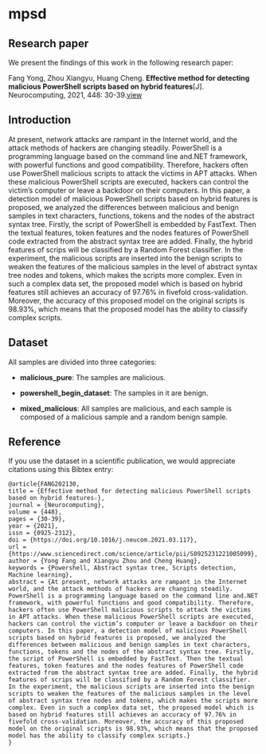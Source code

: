 # mpsd
## Research paper

We present the findings of this work in the following research paper:

Fang Yong, Zhou Xiangyu, Huang Cheng. **Effective method for detecting malicious PowerShell scripts based on hybrid features**[J]. Neurocomputing, 2021, 448: 30-39.[view](https://www.sciencedirect.com/science/article/abs/pii/S0925231221005099?via%3Dihub)

## Introduction

At present, network attacks are rampant in the Internet world, and the attack methods of hackers are changing steadily. PowerShell is a programming language based on the command line and.NET framework, with powerful functions and good compatibility. Therefore, hackers often use PowerShell malicious scripts to attack the victims in APT attacks. When these malicious PowerShell scripts are executed, hackers can control the victim’s computer or leave a backdoor on their computers. In this paper, a detection model of malicious PowerShell scripts based on hybrid features is proposed, we analyzed the differences between malicious and benign samples in text characters, functions, tokens and the nodes of the abstract syntax tree. Firstly, the script of PowerShell is embedded by FastText. Then the textual features, token features and the nodes features of PowerShell code extracted from the abstract syntax tree are added. Finally, the hybrid features of scrips will be classified by a Random Forest classifier. In the experiment, the malicious scripts are inserted into the benign scripts to weaken the features of the malicious samples in the level of abstract syntax tree nodes and tokens, which makes the scripts more complex. Even in such a complex data set, the proposed model which is based on hybrid features still achieves an accuracy of 97.76% in fivefold cross-validation. Moreover, the accuracy of this proposed model on the original scripts is 98.93%, which means that the proposed model has the ability to classify complex scripts.

## Dataset

All samples are divided into three categories:
- **malicious_pure**: The samples are malicious.
- **powershell_begin_dataset**: The samples in it are benign.

- **mixed_malicious**: All samples are malicious, and each sample is composed of a malicious sample and a random benign sample.

## Reference

If you use the dataset in a scientific publication, we would appreciate citations using this Bibtex entry:

```
@article{FANG202130,
title = {Effective method for detecting malicious PowerShell scripts based on hybrid features☆},
journal = {Neurocomputing},
volume = {448},
pages = {30-39},
year = {2021},
issn = {0925-2312},
doi = {https://doi.org/10.1016/j.neucom.2021.03.117},
url = {https://www.sciencedirect.com/science/article/pii/S0925231221005099},
author = {Yong Fang and Xiangyu Zhou and Cheng Huang},
keywords = {Powershell, Abstract syntax tree, Scripts detection, Machine learning},
abstract = {At present, network attacks are rampant in the Internet world, and the attack methods of hackers are changing steadily. PowerShell is a programming language based on the command line and.NET framework, with powerful functions and good compatibility. Therefore, hackers often use PowerShell malicious scripts to attack the victims in APT attacks. When these malicious PowerShell scripts are executed, hackers can control the victim’s computer or leave a backdoor on their computers. In this paper, a detection model of malicious PowerShell scripts based on hybrid features is proposed, we analyzed the differences between malicious and benign samples in text characters, functions, tokens and the nodes of the abstract syntax tree. Firstly, the script of PowerShell is embedded by FastText. Then the textual features, token features and the nodes features of PowerShell code extracted from the abstract syntax tree are added. Finally, the hybrid features of scrips will be classified by a Random Forest classifier. In the experiment, the malicious scripts are inserted into the benign scripts to weaken the features of the malicious samples in the level of abstract syntax tree nodes and tokens, which makes the scripts more complex. Even in such a complex data set, the proposed model which is based on hybrid features still achieves an accuracy of 97.76% in fivefold cross-validation. Moreover, the accuracy of this proposed model on the original scripts is 98.93%, which means that the proposed model has the ability to classify complex scripts.}
}
```


